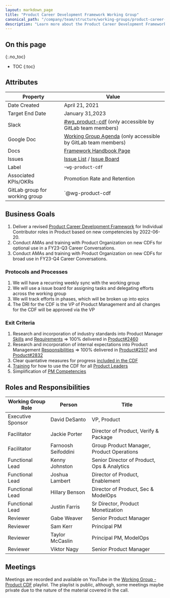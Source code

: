 ```yaml
---
layout: markdown_page
title: "Product Career Development Framework Working Group"
canonical_path: "/company/team/structure/working-groups/product-career-development-framework/"
description: "Learn more about the Product Career Development Framework Working Group goals, processes, and teammates!"
---
```


## On this page
{:.no_toc}

- TOC
{:toc}

## Attributes

| Property        | Value           |
|-----------------|-----------------|
| Date Created    | April 21, 2021 |
| Target End Date | January 31,2023 |
| Slack           | [#wg_product-cdf](https://join.slack.com/share/zt-pg3dw504-aLrkdftFZ9xrqHEGqgqQMw) (only accessible by GitLab team members) |
| Google Doc      | [Working Group Agenda](https://docs.google.com/document/d/1a0baXkNsfDuDwcJ5IxNlLekCmFzElMGnmTmVAfQYV8o/edit?usp=sharing) (only accessible by GitLab team members) |
| Docs            | [Framework Handbook Page](https://about.gitlab.com/handbook/product/product-manager-role/FY22-product-cdf/) |
| Issues    | [Issue List](https://gitlab.com/gitlab-com/Product/-/issues?label_name[]=wg%3Aproduct-cdf) / [Issue Board](https://gitlab.com/gitlab-com/Product/-/boards/2778676?&label_name[]=wg%3Aproduct-cdf) |
| Label           | `~wg-product-cdf` |
| Associated KPIs/OKRs | Promotion Rate and Retention |
| GitLab group for working group| `@wg-product-cdf |


## Business Goals

1. Deliver a revised [Product Career Development Framework](https://about.gitlab.com/handbook/product/product-manager-role/product-CDF-competencies/#product-management-career-development-framework) for Individual Contributor roles in Product based on new competencies by 2022-06-20. 
1. Conduct AMAs and training with Product Organization on new CDFs for optional use in a  FY23-Q3 Career Conversations. 
1. Conduct AMAs and training with Product Organization on new CDFs for broad use in FY23-Q4 Career Conversations. 

### Protocols and Processes

1. We will have a recurring weekly sync with the working group 
1. We will use a issue board for assigning tasks and delegating efforts across the working group 
1. We will track efforts in phases, which will be broken up into epics 
1. The DRI for the CDF is the VP of Product Management and all changes for the CDF will be approved via the VP

### Exit Criteria

1. Research and incorporation of industry standards into Product Manager [Skills](/handbook/product/product-manager-role/product-CDF-competencies/#cdf-for-individual-contributors) and [Requirements](/job-families/product/product-manager/#base-requirements-across-all-levels) => 100% delivered in [Product#2460](https://gitlab.com/gitlab-com/Product/-/issues/2460#note_632540218)
1. Research and incorporation of internal expectations into Product Management [Responsibilities](https://about.gitlab.com/handbook/product/product-manager-responsibilities/) => 100% delivered in [Product#2517](https://gitlab.com/gitlab-com/Product/-/issues/2517) and [Product#2832](https://gitlab.com/gitlab-com/Product/-/issues/2832)
1. Clear quantative measures for progress [included in the CDF](/handbook/product/product-manager-role/product-CDF-competencies/#cdf-topics-for-product-managers) 
1. [Training](/handbook/product/product-manager-role/product-CDF-competencies/#people-management-competencies) for how to use the CDF for all [Product Leaders ](/handbook/product/product-leadership/#product-leaders)
1. Simplification of [PM Competencies](/handbook/product/product-manager-role/product-CDF-competencies/)


## Roles and Responsibilities

| Working Group Role    | Person                | Title                          |
|-----------------------|-----------------------|--------------------------------|
| Executive Sponsor     | David DeSanto | VP, Product |
| Facilitator           | Jackie Porter | Director of Product, Verify & Package |
| Facilitator           | Farnoosh Seifoddini | Group Product Manager, Product Operations|
| Functional Lead       | Kenny Johnston|  Senior Director of Product, Ops & Analytics |
| Functional Lead       | Joshua Lambert | Director of Product, Enablement |
| Functional Lead       | Hillary Benson | Director of Product, Sec & ModelOps|
| Functional Lead       | Justin Farris | Sr Director, Product Monetization |
| Reviewer              | Gabe Weaver | Senior Product Manager |
| Reviewer              | Sam Kerr | Principal PM|
| Reviewer              | Taylor McCaslin | Principal PM, ModelOps|
| Reviewer              | Viktor Nagy | Senior Product Manager|

## Meetings

Meetings are recorded and available on
YouTube in the [Working Group - Product CDF](https://www.youtube.com/playlist?list=PL05JrBw4t0KrBcM2ew6AA00KC9J-PpZ1X) playlist. The playlist is public, although, some meetings maybe private due to the nature of the material covered in the call. 


